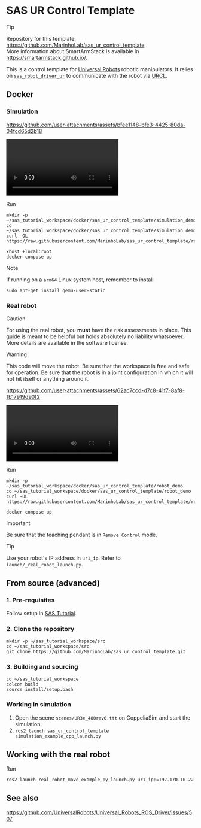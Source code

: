 # SAS UR Control Template

> [!TIP]
> Repository for this template: https://github.com/MarinhoLab/sas_ur_control_template \
> More information about SmartArmStack is available in https://smartarmstack.github.io/.

This is a control template for [Universal Robots](https://www.universal-robots.com) robotic manipulators. It relies on [`sas_robot_driver_ur`](https://github.com/MarinhoLab/sas_robot_driver_ur) to communicate
with the robot via [URCL](https://github.com/UniversalRobots/Universal_Robots_Client_Library).

## Docker

### Simulation

https://github.com/user-attachments/assets/bfee1148-bfe3-4425-80da-04fcd65d2b18

![](./sas_urct_simulation.mp4)

Run

```commandline
mkdir -p ~/sas_tutorial_workspace/docker/sas_ur_control_template/simulation_demo
cd ~/sas_tutorial_workspace/docker/sas_ur_control_template/simulation_demo
curl -OL https://raw.githubusercontent.com/MarinhoLab/sas_ur_control_template/refs/heads/main/.devel/simulation_demo/compose.yml

xhost +local:root
docker compose up
```

> [!NOTE]
> If running on a `arm64` Linux system host, remember to install
> ```commandline
> sudo apt-get install qemu-user-static
> ```

### Real robot

> [!CAUTION]
> For using the real robot, you **must** have the risk assessments in place. 
> This guide is meant to be helpful but holds absolutely no liability whatsoever. More details are available in the software license.

> [!WARNING]
> This code will move the robot. Be sure that the workspace is free and safe for operation.
> Be sure that the robot is in a joint configuration in which it will not hit itself or anything around it. 

https://github.com/user-attachments/assets/62ac7ccd-d7c8-41f7-8af8-1b17919d90f2

![](./sas_urct_realrobot.mp4)

Run

```commandline
mkdir -p ~/sas_tutorial_workspace/docker/sas_ur_control_template/robot_demo
cd ~/sas_tutorial_workspace/docker/sas_ur_control_template/robot_demo
curl -OL https://raw.githubusercontent.com/MarinhoLab/sas_ur_control_template/refs/heads/main/.devel/robot_demo/compose.yml

docker compose up
```
> [!IMPORTANT]
> Be sure that the teaching pendant is in `Remove Control` mode.

> [!TIP]
> Use your robot's IP address in `ur1_ip`. Refer to `launch/_real_robot_launch.py`.

## From source (advanced)

### 1. Pre-requisites

Follow setup in [SAS Tutorial](https://ros2-tutorial.readthedocs.io/en/latest/sas/installation.html).

### 2. Clone the repository
 
```commandLine
mkdir -p ~/sas_tutorial_workspace/src
cd ~/sas_tutorial_workspace/src
git clone https://github.com/MarinhoLab/sas_ur_control_template.git
```

### 3. Building and sourcing

```commandLine
cd ~/sas_tutorial_workspace
colcon build
source install/setup.bash
```

### Working in simulation

1. Open the scene `scenes/UR3e_480rev0.ttt` on CoppeliaSim and start the simulation.
2. `ros2 launch sas_ur_control_template simulation_example_cpp_launch.py`

## Working with the real robot

Run

```commandline
ros2 launch real_robot_move_example_py_launch.py ur1_ip:=192.170.10.22
```

## See also

https://github.com/UniversalRobots/Universal_Robots_ROS_Driver/issues/507
